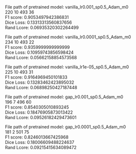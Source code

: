 File path of pretrained model: vanilla_lr0.001_sp0.5_Adam_m0  
220 10 493 36  
F1 score: 0.9053497942386831  
Dice Loss: 0.13313313560837656  
Rand Lcore: 0.06935320302264499  

File path of pretrained model: vanilla_lr0.0001_sp0.5_Adam_m0  
234 10 493 22  
F1 score: 0.9359999999999999  
Dice Loss: 0.10959743856598424  
Rand Lcore: 0.05662158854573568  

File path of pretrained model: vanilla_lr1e-05_sp0.5_Adam_m0  
225 10 493 31  
F1 score: 0.9164969450101833  
Dice Loss: 0.13283462423895032  
Rand Lcore: 0.06898250427187448  

File path of pretrained model: gap_lr0.001_sp0.5_Adam_m0  
196 7 496 60  
F1 score: 0.8540305010893245  
Dice Loss: 0.18476905873013422  
Rand Lcore: 0.09526182429473601  

File path of pretrained model: gap_lr0.0001_sp0.5_Adam_m0  
181 2 501 75  
F1 score: 0.8246013667425968  
Dice Loss: 0.18006609488224637  
Rand Lcore: 0.09215415634089472  
